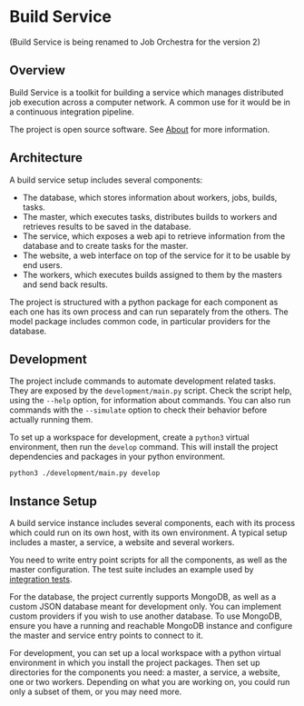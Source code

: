 # Build Service

(Build Service is being renamed to Job Orchestra for the version 2)


## Overview

Build Service is a toolkit for building a service which manages distributed job execution across a computer network.
A common use for it would be in a continuous integration pipeline.

The project is open source software. See [About](about.md) for more information.


## Architecture

A build service setup includes several components:
* The database, which stores information about workers, jobs, builds, tasks.
* The master, which executes tasks, distributes builds to workers and retrieves results to be saved in the database.
* The service, which exposes a web api to retrieve information from the database and to create tasks for the master.
* The website, a web interface on top of the service for it to be usable by end users.
* The workers, which executes builds assigned to them by the masters and send back results.

The project is structured with a python package for each component as each one has its own process and can run separately from the others. The model package includes common code, in particular providers for the database.


## Development

The project include commands to automate development related tasks. They are exposed by the `development/main.py` script. Check the script help, using the `--help` option, for information about commands. You can also run commands with the `--simulate` option to check their behavior before actually running them.


To set up a workspace for development, create a `python3` virtual environment, then run the `develop` command. This will install the project dependencies and packages in your python environment.

```
python3 ./development/main.py develop
```


## Instance Setup

A build service instance includes several components, each with its process which could run on its own host, with its own environment. A typical setup includes a master, a service, a website and several workers.

You need to write entry point scripts for all the components, as well as the master configuration. The test suite includes an example used by [integration tests](test/integration).

For the database, the project currently supports MongoDB, as well as a custom JSON database meant for development only. You can implement custom providers if you wish to use another database. To use MongoDB, ensure you have a running and reachable MongoDB instance and configure the master and service entry points to connect to it.

For development, you can set up a local workspace with a python virtual environment in which you install the project packages. Then set up directories for the components you need: a master, a service, a website, one or two workers. Depending on what you are working on, you could run only a subset of them, or you may need more.

